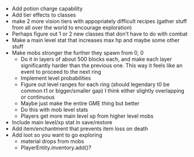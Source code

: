 - Add potion charge capability
- Add tier effects to classes
- make 2 more vision tiers with appopriately difficult recipes (gather stuff from all over the world to encourage exploration)
- Perhaps figure out 1 or 2 new classes that don't have to do with combat
- Make a main level stat that increases max hp and maybe some other stuff
- Make mobs stronger the further they spawn from 0, 0
  - Do it in layers of about 500 blocks each, and make each layer significantly harder than the previous one.
This way it feels like an event to proceed to the next ring
  - Implement level probabilities
  - Figure out level ranges for each ring (should legendary t0 be common t1 or bigger/smaller gap) I think either slightly overlapping or continuous
  - Maybe just make the entire GME thing but better
  - Do this with mob level stats
  - Players get more main level xp from higher level mobs
- Include main level/xp stat in save/restore
- Add item/enchantment that prevents item loss on death
- Add loot so you want to go exploring
    - material drops from mobs
    - PlayerEntity.inventory.add()?

